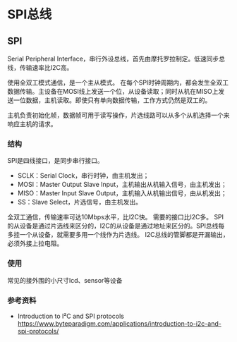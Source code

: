 # SPI总线

## SPI
Serial Peripheral Interface，串行外设总线，首先由摩托罗拉制定。低速同步总线，传输速率比I2C高。

使用全双工模式通信，是一个主从模式。
在每个SPI时钟周期内，都会发生全双工数据传输。主设备在MOSI线上发送一个位，从设备读取；同时从机在MISO上发送一位数据，主机读取。即使只有单向数据传输，工作方式仍然是双工的。

主机负责初始化帧，数据帧可用于读写操作，片选线路可以从多个从机选择一个来响应主机的请求。

### 结构

SPI是四线接口，是同步串行接口。
+ SCLK：Serial Clock，串行时钟，由主机发出；
+ MOSI：Master Output Slave Input，主机输出从机输入信号，由主机发出；
+ MISO：Master Input Slave Output，主机输入从机输出信号，由从机发出；
+ SS：Slave Select，片选信号，由主机发出。


全双工通信，传输速率可达10Mbps水平，比I2C快。
需要的接口比I2C多。
SPI的从设备是通过片选线来区分的，I2C的从设备是通过地址来区分的。SPI总线每多挂一个从设备，就需要多用一个线作为片选线。
I2C总线的管脚都是开漏输出，必须外接上拉电阻。


### 使用
常见的接外围的小尺寸lcd、sensor等设备


### 参考资料

- Introduction to I²C and SPI protocols
https://www.byteparadigm.com/applications/introduction-to-i2c-and-spi-protocols/

